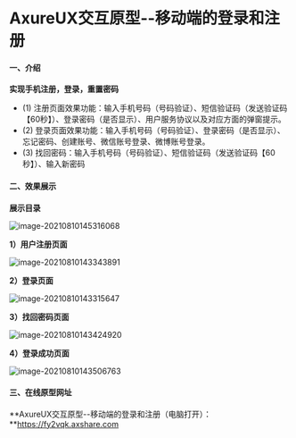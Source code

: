 # AxureUX交互原型--移动端的登录和注册

#### 一、介绍
**实现手机注册，登录，重置密码**

- (1) 注册页面效果功能：输入手机号码（号码验证）、短信验证码（发送验证码【60秒】）、登录密码（是否显示）、用户服务协议以及对应方面的弹窗提示。
- (2) 登录页面效果功能：输入手机号码（号码验证）、登录密码（是否显示）、忘记密码、创建账号、微信账号登录、微博账号登录。
- (3) 找回密码：输入手机号码（号码验证）、短信验证码（发送验证码【60秒】）、输入新密码

#### 二、效果展示

**展示目录**

![image-20210810145316068](http://blog-lin1.oss-cn-shenzhen.aliyuncs.com/img/image-20210810145316068.png)

**1）用户注册页面**

![image-20210810143343891](http://blog-lin1.oss-cn-shenzhen.aliyuncs.com/img/image-20210810143343891.png)

**2）登录页面**

![image-20210810143315647](http://blog-lin1.oss-cn-shenzhen.aliyuncs.com/img/image-20210810143315647.png)

**3）找回密码页面**

![image-20210810143424920](http://blog-lin1.oss-cn-shenzhen.aliyuncs.com/img/image-20210810143424920.png)

**4）登录成功页面**

![image-20210810143506763](http://blog-lin1.oss-cn-shenzhen.aliyuncs.com/img/image-20210810143506763.png)

#### 三、在线原型网址

**AxureUX交互原型--移动端的登录和注册（电脑打开）：**https://fy2vqk.axshare.com

